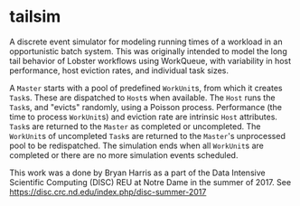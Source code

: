 # tailsim
A discrete event simulator for modeling running times of a workload in an opportunistic batch system.  This was originally intended to model the long tail behavior of Lobster workflows using WorkQueue, with variability in host performance, host eviction rates, and individual task sizes.

A `Master` starts with a pool of predefined `WorkUnit`s, from which it creates `Task`s.  These are dispatched to `Host`s when available.  The `Host` runs the `Task`s, and "evicts" randomly, using a Poisson process.  Performance (the time to process `WorkUnit`s) and eviction rate are intrinsic `Host` attributes.  `Task`s are returned to the `Master` as completed or uncompleted.  The `WorkUnit`s of uncompleted `Task`s are returned to the `Master`'s unprocessed pool to be redispatched.  The simulation ends when all `WorkUnit`s are completed or there are no more simulation events scheduled.

This work was a done by Bryan Harris as a part of the Data Intensive Scientific Computing (DISC) REU at Notre Dame in the summer of 2017.  See https://disc.crc.nd.edu/index.php/disc-summer-2017

